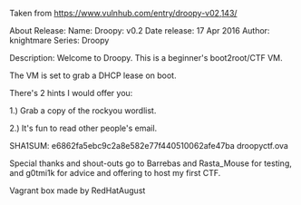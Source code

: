Taken from https://www.vulnhub.com/entry/droopy-v02,143/ 

About Release:
    Name: Droopy: v0.2
    Date release: 17 Apr 2016
    Author: knightmare
    Series: Droopy

Description:
Welcome to Droopy. This is a beginner's boot2root/CTF VM.

The VM is set to grab a DHCP lease on boot.

There's 2 hints I would offer you:

1.) Grab a copy of the rockyou wordlist.

2.) It's fun to read other people's email.

SHA1SUM: e6862fa5ebc9c2a8e582e77f440510062afe47ba droopyctf.ova

Special thanks and shout-outs go to Barrebas and Rasta_Mouse for testing, and g0tmi1k for advice and offering to host my first CTF.

Vagrant box made by RedHatAugust
